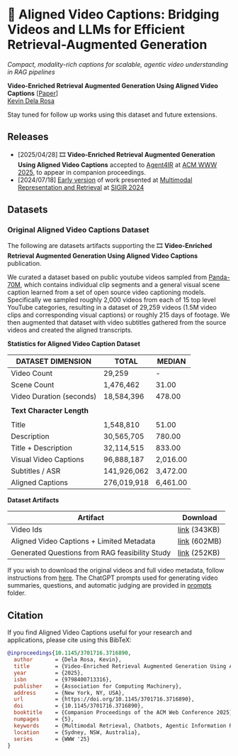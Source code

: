 # 🌉 Aligned Video Captions: Bridging Videos and LLMs for Efficient Retrieval-Augmented Generation

*Compact, modality-rich captions for scalable, agentic video understanding in RAG pipelines*

**Video-Enriched Retrieval Augmented Generation Using Aligned Video Captions** [[Paper](https://kevindelarosa.com/www2025-agent4ir_authorversion.pdf)] <br>
[Kevin Dela Rosa](https://kevindelarosa.com/) [<img src="https://raw.githubusercontent.com/FortAwesome/Font-Awesome/6.x/svgs/brands/twitter.svg" width="14" height="14">](https://twitter.com/kdrwins) [<img src="https://raw.githubusercontent.com/FortAwesome/Font-Awesome/6.x/svgs/brands/linkedin-in.svg" width="14" height="14">](https://www.linkedin.com/in/kdrosa/) [<img src="https://raw.githubusercontent.com/FortAwesome/Font-Awesome/6.x/svgs/brands/github.svg" width="14" height="14">](https://github.com/kdr) [<img src="https://raw.githubusercontent.com/FortAwesome/Font-Awesome/6.x/svgs/solid/graduation-cap.svg" width="14" height="14">](https://scholar.google.com/citations?user=8Pc5MiUAAAAJ&hl=en)

Stay tuned for follow up works using this dataset and future extensions.

## Releases

- [2025/04/28] 🎞️ **Video-Enriched Retrieval Augmented Generation Using Aligned Video Captions** accepted to [Agent4IR](https://sites.google.com/view/ai4ir/www-2025) at [ACM WWW 2025](https://www2025.thewebconf.org/), to appear in companion proceedings.
- [2024/07/18] [Early version](https://docs.google.com/presentation/d/105fSXZY7yPy7c8Iyc-LYOnGAs2pOKdAUptzHSqj2s5g/edit?slide=id.p#slide=id.p) of work presented at [Multimodal Representation and Retrieval](https://mrr-workshop.github.io/) at [SIGIR 2024](https://sigir-2024.github.io/index.html)

## Datasets

### Original Aligned Video Captions Dataset

The following are datasets artifacts supporting the 🎞️ **Video-Enriched Retrieval Augmented Generation Using Aligned Video Captions** publication.

We curated a dataset based on public youtube videos sampled from [Panda-70M](https://snap-research.github.io/Panda-70M/), which contains individual clip segments and a general visual scene caption learned from a set of open source video captioning models. Specifically we sampled roughly 2,000 videos from each of 15 top level YouTube categories, resulting in a dataset of 29,259 videos (1.5M video clips and corresponding visual captions) or roughly 215 days of footage. We then augmented that dataset with video subtitles gathered from the source videos and created the aligned transcripts.

**Statistics for Aligned Video Caption Dataset**

| **DATASET DIMENSION**     | **TOTAL**    | **MEDIAN**  |
|---------------------------|--------------|-------------|
| Video Count               | 29,259       | -           |
| Scene Count               | 1,476,462    | 31.00       |
| Video Duration (seconds)  | 18,584,396   | 478.00      |
|                           |              |             |
| **Text Character Length** |              |             |
|                           |              |             |
| Title                     | 1,548,810    | 51.00       |
| Description               | 30,565,705   | 780.00      |
| Title + Description       | 32,114,515   | 833.00      |
| Visual Video Captions     | 96,888,187   | 2,016.00    |
| Subtitles / ASR           | 141,926,062  | 3,472.00    |
| Aligned Captions          | 276,019,918  | 6,461.00    |

**Dataset Artifacts**

| Artifact                                       | Download                                                                                           |
|------------------------------------------------|----------------------------------------------------------------------------------------------------|
| Video Ids                                      | [link](https://drive.google.com/file/d/1L61XvG_dfBOHFl1gKhTb2SW_5f_3acF4/view?usp=sharing) (343KB) |
| Aligned Video Captions + Limited Metadata      | [link](https://drive.google.com/file/d/1tWLYMIRfge7l3oQ55Fyi8Q5toWxhGvby/view?usp=sharing) (602MB) |
| Generated Questions from RAG feasibility Study | [link](https://drive.google.com/file/d/1DsITfhk2AVOWnwOywGUKmP0gXWbDnOjq/view?usp=sharing) (252KB) |

If you wish to download the original videos and full video metadata, follow instructions from [here](https://github.com/snap-research/Panda-70M/tree/main/dataset_dataloading). The ChatGPT prompts used for generating video summaries, questions, and automatic judging are provided in [prompts](www2025/prompts/LLM_PROMPTS.xlsx) folder.


## Citation

If you find Aligned Video Captions useful for your research and applications, please cite using this BibTeX:

```bibtex
@inproceedings{10.1145/3701716.3716890,
  author       = {Dela Rosa, Kevin},
  title        = {Video-Enriched Retrieval Augmented Generation Using Aligned Video Captions},
  year         = {2025},
  isbn         = {9798400713316},
  publisher    = {Association for Computing Machinery},
  address      = {New York, NY, USA},
  url          = {https://doi.org/10.1145/3701716.3716890},
  doi          = {10.1145/3701716.3716890},
  booktitle    = {Companion Proceedings of the ACM Web Conference 2025},
  numpages     = {5},
  keywords     = {Multimodal Retrieval, Chatbots, Agentic Information Retrieval},
  location     = {Sydney, NSW, Australia},
  series       = {WWW '25}
}
```

